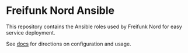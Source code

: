 Freifunk Nord Ansible
=====================

This repository contains the Ansible roles used by Freifunk Nord for easy service deployment.

See [docs](docs) for directions on configuration and usage.
